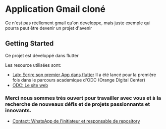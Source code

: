 # Application Gmail cloné

Ce n'est pas réellement gmail qu'on developpe, mais juste exemple qui pourra peut être devenir un projet d'avenir

## Getting Started

Ce projet est développé dans flutter 

Les resource utilisées sont:

- [Lab: Ecrire son premier App dans flutter](https://docs.flutter.dev/get-started/codelab)
Il a été lancé pour la première fois dans le parcours academique d'ODC (Orange Digital Center)
- [ODC: Le site web](https://www.orangedigitalcenters.com/country/cd/home)

### Merci nous sommes très ouvert pour travailler avec vous et à la recherche de nouveaux défis et de projets passionnants et innovants.
- [Contact: WhatsApp de l'initiateur et responsable de repository](https://wa.me/message/UUMHGR24V2IKC1)
